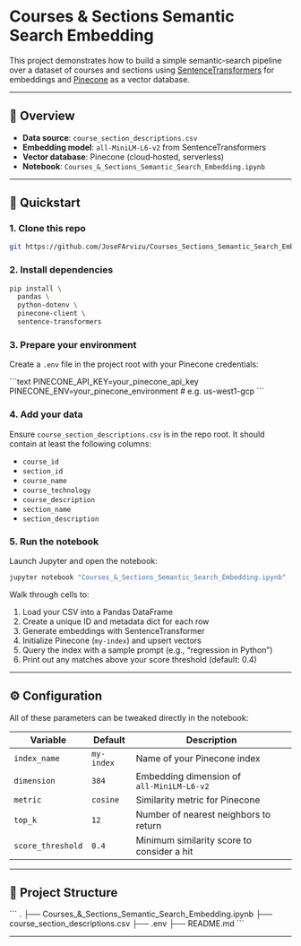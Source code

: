 # Courses & Sections Semantic Search Embedding

This project demonstrates how to build a simple semantic‐search pipeline over a dataset of courses and sections using [SentenceTransformers](https://www.sbert.net/) for embeddings and [Pinecone](https://www.pinecone.io/) as a vector database.

---

## 📖 Overview

- **Data source**: `course_section_descriptions.csv`  
- **Embedding model**: `all‑MiniLM‑L6‑v2` from SentenceTransformers  
- **Vector database**: Pinecone (cloud‐hosted, serverless)  
- **Notebook**: `Courses_&_Sections_Semantic_Search_Embedding.ipynb`

---

## 🚀 Quickstart

### 1. Clone this repo

```bash
git https://github.com/JoseFArvizu/Courses_Sections_Semantic_Search_Embedding/edit/master/README.md
```

### 2. Install dependencies

```bash
pip install \
  pandas \
  python-dotenv \
  pinecone-client \
  sentence-transformers
```

### 3. Prepare your environment

Create a `.env` file in the project root with your Pinecone credentials:

\`\`\`text
PINECONE_API_KEY=your_pinecone_api_key
PINECONE_ENV=your_pinecone_environment  # e.g. us-west1-gcp
\`\`\`

### 4. Add your data

Ensure `course_section_descriptions.csv` is in the repo root. It should contain at least the following columns:

- `course_id`
- `section_id`
- `course_name`
- `course_technology`
- `course_description`
- `section_name`
- `section_description`

### 5. Run the notebook

Launch Jupyter and open the notebook:

```bash
jupyter notebook "Courses_&_Sections_Semantic_Search_Embedding.ipynb"
```

Walk through cells to:

1. Load your CSV into a Pandas DataFrame  
2. Create a unique ID and metadata dict for each row  
3. Generate embeddings with SentenceTransformer  
4. Initialize Pinecone (`my-index`) and upsert vectors  
5. Query the index with a sample prompt (e.g., “regression in Python”)  
6. Print out any matches above your score threshold (default: 0.4)

---

## ⚙️ Configuration

All of these parameters can be tweaked directly in the notebook:

| Variable           | Default         | Description                                  |
| ------------------ | --------------- | -------------------------------------------- |
| `index_name`       | `my-index`      | Name of your Pinecone index                  |
| `dimension`        | `384`           | Embedding dimension of `all‑MiniLM‑L6‑v2`     |
| `metric`           | `cosine`        | Similarity metric for Pinecone               |
| `top_k`            | `12`            | Number of nearest neighbors to return        |
| `score_threshold`  | `0.4`           | Minimum similarity score to consider a hit   |

---

## 📂 Project Structure

\`\`\`
.
├── Courses_&_Sections_Semantic_Search_Embedding.ipynb
├── course_section_descriptions.csv
├── .env
├── README.md
\`\`\`

---


